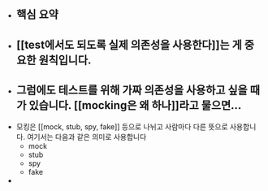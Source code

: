 - 핵심 요약
	-
- [[test에서도 되도록 실제 의존성을 사용한다]]는 게 중요한 원칙입니다.
	-
- 그럼에도 테스트를 위해 가짜 의존성을 사용하고 싶을 때가 있습니다. [[mocking은 왜 하나]]라고 물으면...
	-
- 모킹은 [[mock, stub, spy, fake]] 등으로 나뉘고 사람마다 다른 뜻으로 사용합니다. 여기서는 다음과 같은 의미로 사용합니다
	- mock
	- stub
	- spy
	- fake
-